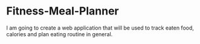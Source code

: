 # Fitness-Meal-Planner
I am going to create a web application that will be used to track eaten food, calories and plan eating routine in general. 
